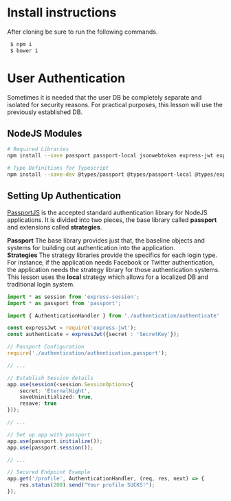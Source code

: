 # Install instructions

After cloning be sure to run the following commands.
```BASH
 $ npm i
 $ bower i
```

# User Authentication

Sometimes it is needed that the user DB be completely separate and isolated for security reasons. For practical purposes, this lesson will use the previously established DB.

## NodeJS Modules

```BASH
# Required Libraries
npm install --save passport passport-local jsonwebtoken express-jwt express-session cookie-parser

# Type Definitions for Typescript
npm install --save-dev @types/passport @types/passport-local @types/express-jwt @types/express-session @types/jsonwebtoken
```

## Setting Up Authentication

[PassportJS](http://passportjs.org/) is the accepted standard authentication library for NodeJS applications. It is divided into two pieces, the base library called **passport** and extensions called **strategies**. 

**Passport**
The base library provides just that, the baseline objects and systems for building out authentication into the application.   
**Strategies**
The strategy libraries provide the specifics for each login type. For instance, if the application needs Facebook or Twitter authentication, the application needs the strategy library for those authentication systems. This lesson uses the **local** strategy which allows for a localized DB and traditional login system. 


```Typescript
import * as session from 'express-session';
import * as passport from 'passport';

import { AuthenticationHandler } from './authentication/authenticate'

const expressJwt = require('express-jwt');  
const authenticate = expressJwt({secret : 'SecretKey'});

// Passport Configuration
require('./authentication/authentication.passport');

// ...

// Establish Session details
app.use(session(<session.SessionOptions>{
    secret: 'EternalNight',
    saveUninitialized: true,
    resave: true
}));

// ...

// Set up app with passport 
app.use(passport.initialize());
app.use(passport.session());

// ...

// Secured Endpoint Example
app.get('/profile', AuthenticationHandler, (req, res, next) => {
    res.status(200).send("Your profile SUCKS!");
});
```